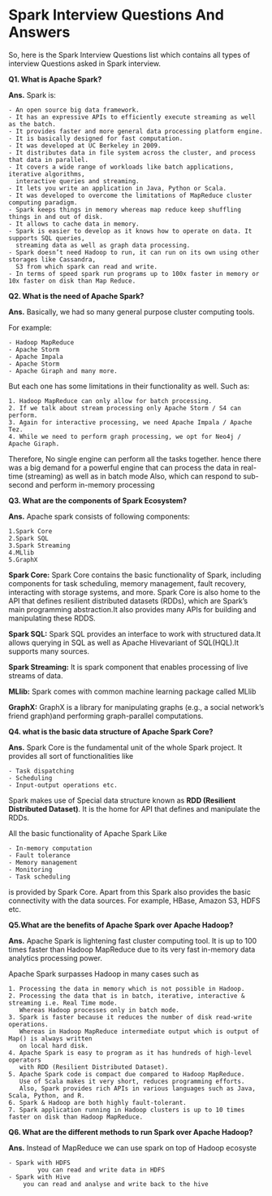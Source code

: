 # Spark Interview Questions And Answers
So, here is the Spark Interview Questions list which contains all types of interview Questions asked in Spark interview.

**Q1. What is Apache Spark?**

**Ans.** Spark is: 
  
	- An open source big data framework. 
	- It has an expressive APIs to efficiently execute streaming as well as the batch. 
	- It provides faster and more general data processing platform engine. 
	- It is basically designed for fast computation. 
	- It was developed at UC Berkeley in 2009. 
	- It distributes data in file system across the cluster, and process that data in parallel. 
	- It covers a wide range of workloads like batch applications, iterative algorithms, 
	  interactive queries and streaming. 
	- It lets you write an application in Java, Python or Scala.
	- It was developed to overcome the limitations of MapReduce cluster computing paradigm. 
	- Spark keeps things in memory whereas map reduce keep shuffling things in and out of disk. 
	- It allows to cache data in memory. 
	- Spark is easier to develop as it knows how to operate on data. It supports SQL queries, 
	  streaming data as well as graph data processing. 
	- Spark doesn’t need Hadoop to run, it can run on its own using other storages like Cassandra, 
	  S3 from which spark can read and write. 
	- In terms of speed spark run programs up to 100x faster in memory or 10x faster on disk than Map Reduce.

**Q2. What is the need of Apache Spark?**

**Ans.**  Basically, we had so many general purpose cluster computing tools. 

For example:

	- Hadoop MapReduce
	- Apache Storm
	- Apache Impala
	- Apache Storm
	- Apache Giraph and many more. 
But each one has some limitations in their functionality as well. Such as:

	1. Hadoop MapReduce can only allow for batch processing.
	2. If we talk about stream processing only Apache Storm / S4 can perform.
	3. Again for interactive processing, we need Apache Impala / Apache Tez.
	4. While we need to perform graph processing, we opt for Neo4j / Apache Giraph.

Therefore, No single engine can perform all the tasks together. hence there was a big demand for a powerful engine that can process the data in real-time (streaming) as well as in batch mode
Also, which can respond to sub-second and perform in-memory processing

**Q3. What are the components of Spark Ecosystem?**

**Ans.** Apache spark consists of following components:

	1.Spark Core
	2.Spark SQL
	3.Spark Streaming
	4.MLlib
	5.GraphX

**Spark Core:** Spark Core contains the basic functionality of Spark, including components for task scheduling, memory management, fault recovery, interacting with storage systems, and more. Spark Core is also home to the API that defines resilient distributed datasets (RDDs), which are Spark’s main programming abstraction.It also provides many APIs for building and manipulating these RDDS.

**Spark SQL:** Spark SQL provides an interface to work with structured data.It allows querying in SQL as well as Apache Hivevariant of SQL(HQL).It supports many sources.

**Spark Streaming:** It is spark component that enables processing of live streams of data.

**MLlib:** Spark comes with common machine learning package called MLlib

**GraphX:** GraphX is a library for manipulating graphs (e.g., a social network’s friend graph)and performing graph-parallel computations.

**Q4. what is the basic data structure of Apache Spark Core?**

**Ans.** Spark Core is the fundamental unit of the whole Spark project. It provides all sort of functionalities like

	- Task dispatching
	- Scheduling
	- Input-output operations etc.
	
Spark makes use of Special data structure known as **RDD (Resilient Distributed Dataset)**. It is the home for API that defines and manipulate the RDDs. 

All the basic functionality of Apache Spark Like 

	- In-memory computation 
	- Fault tolerance
	- Memory management
	- Monitoring
	- Task scheduling 
	
is provided by Spark Core. Apart from this Spark also provides the basic connectivity with the data sources. For example, HBase, Amazon S3, HDFS etc.

**Q5.What are the benefits of Apache Spark over Apache Hadoop?**

**Ans.** Apache Spark is lightening fast cluster computing tool. It is up to 100 times faster than Hadoop MapReduce due to its very fast in-memory data analytics processing power.

Apache Spark surpasses Hadoop in many cases such as

	1. Processing the data in memory which is not possible in Hadoop.
	2. Processing the data that is in batch, iterative, interactive & streaming i.e. Real Time mode. 
	   Whereas Hadoop processes only in batch mode.
	3. Spark is faster because it reduces the number of disk read-write operations.
	   Whereas in Hadoop MapReduce intermediate output which is output of Map() is always written 
	   on local hard disk.
	4. Apache Spark is easy to program as it has hundreds of high-level operators 
	   with RDD (Resilient Distributed Dataset).
	5. Apache Spark code is compact due compared to Hadoop MapReduce. 
	   Use of Scala makes it very short, reduces programming efforts. 
	   Also, Spark provides rich APIs in various languages such as Java, Scala, Python, and R.
	6. Spark & Hadoop are both highly fault-tolerant.
	7. Spark application running in Hadoop clusters is up to 10 times faster on disk than Hadoop MapReduce.
	
**Q6. What are the different methods to run Spark over Apache Hadoop?**

**Ans.**  Instead of MapReduce we can use spark on top of Hadoop ecosyste

	- Spark with HDFS
	        you can read and write data in HDFS
	- Spark with Hive
		you can read and analyse and write back to the hive
